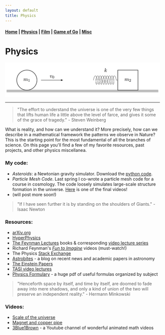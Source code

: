 ```yaml
---
layout: default
title: Physics
---
```


#### [Home](index.md) | [Physics](physics.md) | [Film](film.md) | [Game of Go](go.md) | [Misc](misc.md)

# Physics

![physics image](/images/physics_diagram.png)

---

> "The effort to understand the universe is one of the very few things that lifts human life a little above the level of farce, and gives it some of the grace of tragedy." - Steven Weinberg

What is reality, and how can we understand it? More precisely, how can we describe in a mathematical framework the patterns we observe in Nature? This is the starting point for the most fundamental of all the branches of science. On this page you'll find a few of my favorite resources, past projects, and other physics miscellanea.  


### My code:

* *Asteroids*: a Newtonian gravity simulator. Download the [python code](https://github.com/WSLockhart/Asteroids).
* *Particle Mesh Code*. Last spring I co-wrote a particle mesh code for a course in cosmology. The code loosely simulates large-scale structure formation in the universe. [Here](https://www.youtube.com/watch?v=aPW5df8Cvrc) is one of the final videos!
* (will post more soon!)


> "If I have seen further it is by standing on the shoulders of Giants." - Isaac Newton


### Resources:

* [arXiv.org](https://arxiv.org/)
* [HyperPhysics](http://hyperphysics.phy-astr.gsu.edu/hbase/index.html)
* [The Feynman Lectures](http://www.feynmanlectures.caltech.edu/info/) books & corresponding [video lecture series](http://www.cornell.edu/video/playlist/richard-feynman-messenger-lectures)
* Richard Feynman's [*Fun to Imagine*](https://www.youtube.com/playlist?list=PLF68C9368E6723478) videos (must-watch!)
* The Physics [Stack Exchange](https://physics.stackexchange.com/)
* [Astrobites](https://astrobites.org/) - a blog on recent news and academic papers in astronomy 
* [The Einstein Papers](https://einsteinpapers.press.princeton.edu/)
* [TASI video lectures](https://physicslearning.colorado.edu/tasi/)
* [Physics Formulary](https://physics.illinois.edu/academics/graduates/physics-formulary.pdf) - a huge pdf of useful formulas organized by subject


> "Henceforth space by itself, and time by itself, are doomed to fade away into mere shadows, 
and only a kind of union of the two will preserve an independent reality."  - Hermann Minkowski


### Videos:

* [Scale of the universe](https://www.youtube.com/watch?v=GoW8Tf7hTGA)
* [Magnet and copper pipe](https://www.youtube.com/watch?v=5BeFoz3Ypo4)
* [3Blue1Brown](https://www.youtube.com/channel/UCYO_jab_esuFRV4b17AJtAw) - a Youtube channel of wonderful animated math videos


<!--
- [Minute Physics](https://www.youtube.com/channel/UCUHW94eEFW7hkUMVaZz4eDg)
- [Physics Girl](https://www.youtube.com/user/physicswoman)
<img src="https://github.com/WSLockhart/Physics/blob/master/go_position_cropped.png" height="200">
<img {
    opacity: 0.5;
    filter: alpha(opacity=50); /* For IE8 and earlier */
}
-->
